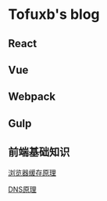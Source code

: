# Tofuxb's blog

## React

## Vue

## Webpack

## Gulp

## 前端基础知识

[浏览器缓存原理](https://github.com/tofuxb/blog/issues/1)

[DNS原理](https://github.com/tofuxb/blog/issues/2)